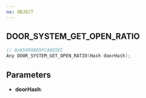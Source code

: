 ```yaml
---
ns: OBJECT
---
```

## DOOR_SYSTEM_GET_OPEN_RATIO

```c
// 0x65499865FCA6E5EC
Any DOOR_SYSTEM_GET_OPEN_RATIO(Hash doorHash);
```

## Parameters
* **doorHash**:
